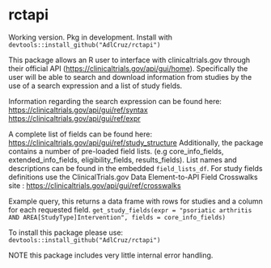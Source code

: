 # rctapi
 Working version. Pkg in development. Install with ```devtools::install_github("AdlCruz/rctapi")```

 This package allows an R user to interface with clinicaltrials.gov through their official API (https://clinicaltrials.gov/api/gui/home). 
 Specifically the user will be able to search and download information from studies by the use of a search expression and a list of study fields.
 
 Information regarding the search expression can be found here:
 https://clinicaltrials.gov/api/gui/ref/syntax
 https://clinicaltrials.gov/api/gui/ref/expr
 
 A complete list of fields can be found here:
 https://clinicaltrials.gov/api/gui/ref/study_structure
 Additionally, the package contains a number of pre-loaded field lists. (e.g core_info_fields, extended_info_fields, eligibility_fields, results_fields). List names and descriptions can be found in the embedded ```field_lists_df```. 
 For study fields definitions use the ClinicalTrials.gov Data Element-to-API Field Crosswalks site :
 https://clinicaltrials.gov/api/gui/ref/crosswalks
 
 Example query, this returns a data frame with rows for studies and a column for each requested field.
 ```get_study_fields(expr = "psoriatic arthritis AND AREA[StudyType]Intervention", fields = core_info_fields)```
 
To install this package please use:
```devtools::install_github("AdlCruz/rctapi")```

NOTE this package includes very little internal error handling.
